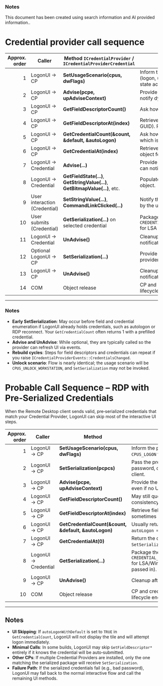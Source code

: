 ### Notes

This document has been created using search information and AI provided information..


# Credential provider call sequence

| Approx. order | Caller | Method `ICredentialProvider` / `ICredentialProviderCredential` | Purpose |
|---:|---|---|---|
| 1 | LogonUI → CP | **SetUsageScenario(cpus, dwFlags)** | Inform the provider of the usage scenario (logon, unlock, credential UI, RDP). Initialize state accordingly. |
| 2 | LogonUI → CP | **Advise(pcpe, upAdviseContext)** | Provide the event interface so the provider can notify dynamic changes. |
| 3 | LogonUI → CP | **GetFieldDescriptorCount()** | Ask how many UI fields will be exposed. |
| 4 | LogonUI → CP | **GetFieldDescriptorAt(index)** | Retrieve each field’s description (type, label, GUID). Repeated per field. |
| 5 | LogonUI → CP | **GetCredentialCount(&count, &default, &autoLogon)** | Ask how many credentials are available and which is default. |
| 6 | LogonUI → CP | **GetCredentialAt(index)** | Retrieve the `ICredentialProviderCredential` object for each tile. |
| 7 | LogonUI → Credential | **Advise(...)** | Provide the event interface so the credential can notify dynamic changes. |
| 8 | LogonUI → Credential | **GetFieldState(...)**, **GetStringValue(...)**, **GetBitmapValue(...)**, etc. | Populate the tile UI by querying the credential object. |
| 9 | User interaction (Credential) | **SetStringValue(...)**, **CommandLinkClicked(...)** | Notify the credential of edits or actions taken by the user. |
| 10 | User submits (Credential) | **GetSerialization(...)** on selected credential | Package credentials into `CREDENTIAL_PROVIDER_CREDENTIAL_SERIALIZATION` for LSA or Winlogon. |
| 11 | LogonUI → Credential | **UnAdvise()** | Cleanup when LogonUI no longer needs notifications. |
| 12 | Optional LogonUI → CP | **SetSerialization(...)** | Provide pre-serialized credentials to the provider, e.g., RDP reconnect. |
| 13 | LogonUI → CP | **UnAdvise()** | Cleanup when LogonUI no longer needs notifications. |
| 14 | COM | Object release | CP and credential objects are released and the lifecycle ends. |

---

### Notes

- **Early SetSerialization**: May occur before field and credential enumeration if LogonUI already holds credentials, such as autologon or RDP reconnect. Your `GetCredentialCount` often returns 1 with a prefilled credential.
- **Advise and UnAdvise**: While optional, they are typically called so the provider can refresh UI via events.
- **Rebuild cycles**: Steps for field descriptors and credentials can repeat if you raise `ICredentialProviderEvents::CredentialsChanged`.
- **Unlock scenario**: Flow is nearly identical; the usage scenario will be `CPUS_UNLOCK_WORKSTATION`, and `SetSerialization` may not be invoked.


# Probable Call Sequence – RDP with Pre‑Serialized Credentials

When the Remote Desktop client sends valid, pre‑serialized credentials that match your Credential Provider, LogonUI can skip most of the interactive UI steps.

| Approx. order | Caller | Method | Purpose |
|---:|---|---|---|
| 1 | LogonUI → CP | **SetUsageScenario(cpus, dwFlags)** | Inform the provider of the usage scenario (e.g., `CPUS_LOGON` for RDP). |
| 2 | LogonUI → CP | **SetSerialization(pcpcs)** | Pass the pre‑serialized credentials (username, password, domain) received from the RDP client. |
| 3 | LogonUI → CP | **Advise(pcpe, upAdviseContext)** | Provide the event interface (may still be called even if no UI is shown). |
| 4 | LogonUI → CP | **GetFieldDescriptorCount()** | May still query field descriptors for consistency, even if they won’t be displayed. |
| 5 | LogonUI → CP | **GetFieldDescriptorAt(index)** | Retrieve field metadata (optional in this path; sometimes skipped). |
| 6 | LogonUI → CP | **GetCredentialCount(&count, &default, &autoLogon)** | Usually returns `count = 1`, `default = 0`, `autoLogon = TRUE` to trigger immediate logon. |
| 7 | LogonUI → CP | **GetCredentialAt(0)** | Return the credential object pre‑populated from `SetSerialization`. |
| 8 | LogonUI → Credential | **GetSerialization(...)** | Package the credential into a `CREDENTIAL_PROVIDER_CREDENTIAL_SERIALIZATION` for LSA/Winlogon (often just re‑emits what was passed in). |
| 9 | LogonUI → CP | **UnAdvise()** | Cleanup after logon attempt. |
| 10 | COM | Object release | CP and credential objects are released; lifecycle ends. |

---

## Notes

- **UI Skipping**: If `autoLogonWithDefault` is set to `TRUE` in `GetCredentialCount`, LogonUI will not display the tile and will attempt logon immediately.
- **Minimal Calls**: In some builds, LogonUI may skip `GetFieldDescriptor*` entirely if it knows the credential will be auto‑submitted.
- **Other CPs**: If multiple Credential Providers are installed, only the one matching the serialized package will receive `SetSerialization`.
- **Failure Path**: If the serialized credentials fail (e.g., bad password), LogonUI may fall back to the normal interactive flow and call the remaining UI methods.
